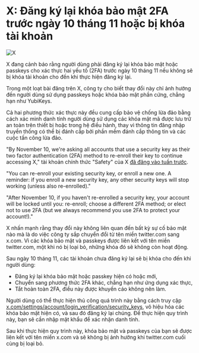 # X: Đăng ký lại khóa bảo mật 2FA trước ngày 10 tháng 11 hoặc bị khóa tài khoản

![X](https://www.bleepstatic.com/content/hl-images/2024/07/23/dYdX.jpg)

X đang cảnh báo rằng người dùng phải đăng ký lại khóa bảo mật hoặc passkeys cho xác thực hai yếu tố (2FA) trước ngày 10 tháng 11 nếu không sẽ bị khóa tài khoản cho đến khi thực hiện đăng ký lại.

Trong một loạt bài đăng trên X, công ty cho biết thay đổi này chỉ ảnh hưởng đến người dùng sử dụng passkeys hoặc khóa bảo mật phần cứng, chẳng hạn như YubiKeys.

Cả hai phương thức xác thực này đều cung cấp bảo vệ chống lừa đảo bằng cách xác minh danh tính người dùng sử dụng các khóa mật mã được lưu trữ an toàn trên thiết bị hoặc trong hệ điều hành, thay vì thông tin đăng nhập truyền thống có thể bị đánh cắp bởi phần mềm đánh cắp thông tin và các cuộc tấn công lừa đảo.

"By November 10, we're asking all accounts that use a security key as their two factor authentication (2FA) method to re-enroll their key to continue accessing X," tài khoản chính thức "Safety" của X [đã đăng vào tuần trước](https://x.com/Safety/status/1981764501947953225).

"You can re-enroll your existing security key, or enroll a new one. A reminder: if you enroll a new security key, any other security keys will stop working (unless also re-enrolled)."

"After November 10, if you haven't re-enrolled a security key, your account will be locked until you: re-enroll; choose a different 2FA method; or elect not to use 2FA (but we always recommend you use 2FA to protect your account!)."

X nhấn mạnh rằng thay đổi này không liên quan đến bất kỳ sự cố bảo mật nào mà là do việc công ty sắp chuyển đổi từ tên miền twitter.com sang x.com. Vì các khóa bảo mật và passkeys được liên kết với tên miền twitter.com, một khi nó bị loại bỏ, những khóa đó sẽ không còn hoạt động.

Sau ngày 10 tháng 11, các tài khoản chưa đăng ký lại sẽ bị khóa cho đến khi người dùng:

* Đăng ký lại khóa bảo mật hoặc passkey hiện có hoặc mới,
* Chuyển sang phương thức 2FA khác, chẳng hạn như ứng dụng xác thực,
* Tắt hoàn toàn 2FA, điều này được khuyến cáo không nên làm.

Người dùng có thể thực hiện thủ công quá trình này bằng cách truy cập [x.com/settings/account/login\_verification/security\_keys](http://x.com/settings/account/login%5Fverification/security%5Fkeys), vô hiệu hóa các khóa bảo mật hiện có, và sau đó đăng ký lại chúng. Để thực hiện quy trình này, bạn sẽ cần nhập mật khẩu để xác nhận danh tính.

Sau khi thực hiện quy trình này, khóa bảo mật và passkeys của bạn sẽ được liên kết với tên miền x.com và sẽ không bị ảnh hưởng khi twitter.com cuối cùng bị loại bỏ.